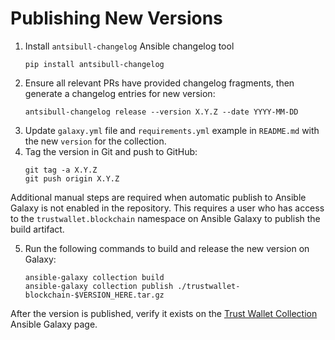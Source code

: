 # Publishing New Versions

1. Install `antsibull-changelog` Ansible changelog tool
    ```shell
    pip install antsibull-changelog
    ```
2. Ensure all relevant PRs have provided changelog fragments, then generate a changelog entries for new version:
    ```shell
    antsibull-changelog release --version X.Y.Z --date YYYY-MM-DD
    ```
3. Update `galaxy.yml` file and `requirements.yml` example in `README.md` with the new `version` for the collection.
4. Tag the version in Git and push to GitHub:
    ```shell
    git tag -a X.Y.Z
    git push origin X.Y.Z
    ```

Additional manual steps are required when automatic publish to Ansible Galaxy
is not enabled in the repository. This requires a user who has access to the
`trustwallet.blockchain` namespace on Ansible Galaxy to publish the build artifact.

5. Run the following commands to build and release the new version on Galaxy:
     ```shell
     ansible-galaxy collection build
     ansible-galaxy collection publish ./trustwallet-blockchain-$VERSION_HERE.tar.gz
     ```

After the version is published, verify it exists on the [Trust Wallet Collection](https://galaxy.ansible.com/trustwallet/blockchain) Ansible Galaxy page.
